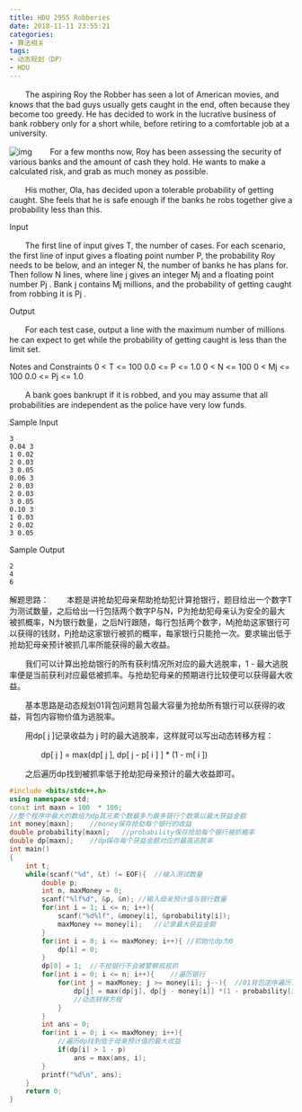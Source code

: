 ```yaml
---
title: HDU 2955 Robberies
date: 2018-11-11 23:55:21
categories: 
- 算法相关
tags:
- 动态规划（DP）
- HDU
---
```

<meta name="referrer" content="no-referrer"/>
　　The aspiring Roy the Robber has seen a lot of American movies, and knows that the bad guys usually gets caught in the end, often because they become too greedy. He has decided to work in the lucrative business of bank robbery only for a short while, before retiring to a comfortable job at a university. 

 ![img](http://acm.hdu.edu.cn/data/images/con211-1010-1.jpg) 
　　For a few months now, Roy has been assessing the security of various banks and the amount of cash they hold. He wants to make a calculated risk, and grab as much money as possible. 


　　His mother, Ola, has decided upon a tolerable probability of getting caught. She feels that he is safe enough if the banks he robs together give a probability less than this.

Input

　　The first line of input gives T, the number of cases. For each scenario, the first line of input gives a floating point number P, the probability Roy needs to be below, and an integer N, the number of banks he has plans for. Then follow N lines, where line j gives an integer Mj and a floating point number Pj . 
Bank j contains Mj millions, and the probability of getting caught from robbing it is Pj .

Output

　　For each test case, output a line with the maximum number of millions he can expect to get while the probability of getting caught is less than the limit set. 

Notes and Constraints 
0 < T <= 100 
0.0 <= P <= 1.0 
0 < N <= 100 
0 < Mj <= 100 
0.0 <= Pj <= 1.0 



　　A bank goes bankrupt if it is robbed, and you may assume that all probabilities are independent as the police have very low funds.

Sample Input

```
3
0.04 3
1 0.02
2 0.03
3 0.05
0.06 3
2 0.03
2 0.03
3 0.05
0.10 3
1 0.03
2 0.02
3 0.05
```

Sample Output

```
2
4
6
```

解题思路：
　　本题是讲抢劫犯母亲帮助抢劫犯计算抢银行，题目给出一个数字T为测试数量，之后给出一行包括两个数字P与N，P为抢劫犯母亲认为安全的最大被抓概率，N为银行数量，之后N行跟随，每行包括两个数字，Mj抢劫这家银行可以获得的钱财，Pj抢劫这家银行被抓的概率，每家银行只能抢一次。要求输出低于抢劫犯母亲预计被抓几率所能获得的最大收益。

　　我们可以计算出抢劫银行的所有获利情况所对应的最大逃脱率，1 - 最大逃脱率便是当前获利对应最低被抓率。与抢劫犯母亲的预期进行比较便可以获得最大收益。

　　基本思路是动态规划01背包问题背包最大容量为抢劫所有银行可以获得的收益，背包内容物价值为逃脱率。

　　用dp[ j ]记录收益为 j 时的最大逃脱率，这样就可以写出动态转移方程：

　　　　dp[ j ] = max(dp[ j ], dp[ j - p[ i ] ] * (1 - m[ i ])

　　之后遍历dp找到被抓率低于抢劫犯母亲预计的最大收益即可。

```c++
#include <bits/stdc++.h>
using namespace std;
const int maxn = 100  * 100;    
//整个程序中最大的数组为dp其元素个数最多为最多银行个数乘以最大获益金额
int money[maxn];    //money保存抢劫每个银行的收益
double probability[maxn];   //probability保存抢劫每个银行被抓概率
double dp[maxn];    //dp保存每个获益金额对应的最高逃脱率
int main()
{
    int t;
    while(scanf("%d", &t) != EOF){  //输入测试数量
        double p;
        int n, maxMoney = 0;
        scanf("%lf%d", &p, &n); //输入母亲预计值与银行数量
        for(int i = 1; i <= n; i++){
            scanf("%d%lf", &money[i], &probability[i]);
            maxMoney += money[i];   //记录最大获益金额
        }
        for(int i = 0; i <= maxMoney; i++){ //初始化dp为0
            dp[i] = 0;
        }
        dp[0] = 1;  //不抢银行不会被警察叔叔抓
        for(int i = 0; i <= n; i++){    //遍历银行
            for(int j = maxMoney; j >= money[i]; j--){  //01背包逆序遍历背包容量
                dp[j] = max(dp[j], dp[j - money[i]] *(1 - probability[i]));
                //动态转移方程
            }
        }
        int ans = 0;
        for(int i = 0; i <= maxMoney; i++){ 
            //遍历dp找到低于母亲预计值的最大收益
            if(dp[i] > 1 - p)
                ans = max(ans, i);
        }
        printf("%d\n", ans);
    }
    return 0;
}
```

